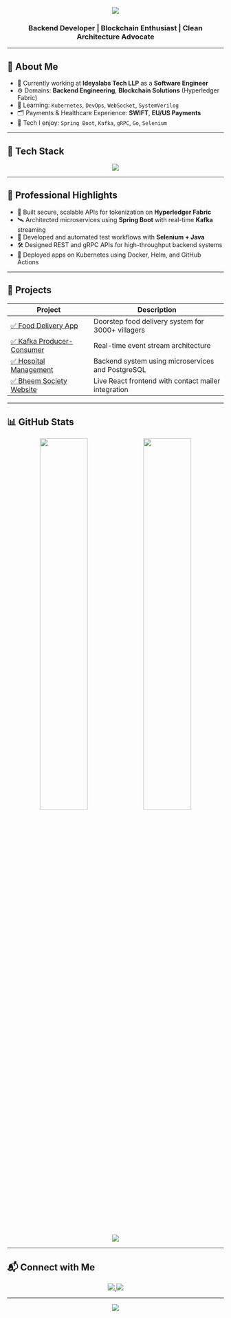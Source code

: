 <!-- Animated Header -->
<p align="center">
  <img src="https://capsule-render.vercel.app/api?type=waving&color=0abde3&height=250&section=header&text=Vishnu%20Maddukuri&fontSize=40&fontColor=ffffff&animation=twinkling" />
</p>

<h3 align="center">Backend Developer | Blockchain Enthusiast | Clean Architecture Advocate</h3>

---

## 🚀 About Me

- 🔭 Currently working at **Ideyalabs Tech LLP** as a **Software Engineer**
- ⚙️ Domains: **Backend Engineering**, **Blockchain Solutions** (Hyperledger Fabric)
- 🌱 Learning: `Kubernetes`, `DevOps`, `WebSocket`, `SystemVerilog`
- 🗂 Payments & Healthcare Experience: **SWIFT**, **EU/US Payments**
- 💬 Tech I enjoy: `Spring Boot`, `Kafka`, `gRPC`, `Go`, `Selenium`

---

## 🧠 Tech Stack

<p align="center">
  <img src="https://skillicons.dev/icons?i=java,spring,go,react,postgres,mongodb,kafka,docker,kubernetes,selenium,git" />
</p>

---

## 💼 Professional Highlights

- 🧩 Built secure, scalable APIs for tokenization on **Hyperledger Fabric**
- 🛰 Architected microservices using **Spring Boot** with real-time **Kafka** streaming
- 🧪 Developed and automated test workflows with **Selenium + Java**
- 🛠 Designed REST and gRPC APIs for high-throughput backend systems
- 🚢 Deployed apps on Kubernetes using Docker, Helm, and GitHub Actions

---

## 🧪 Projects

| Project | Description |
|--------|-------------|
| [✅ Food Delivery App](https://github.com/Vishnu5789/food-delivery-village) | Doorstep food delivery system for 3000+ villagers |
| [✅ Kafka Producer-Consumer](https://github.com/Vishnu5789/kafka_producer) | Real-time event stream architecture |
| [✅ Hospital Management](https://github.com/Vishnu5789/hospital-management) | Backend system using microservices and PostgreSQL |
| [✅ Bheem Society Website](https://bheemsociety.org) | Live React frontend with contact mailer integration |

---

## 📊 GitHub Stats

<p align="center">
  <img width="47%" src="https://github-readme-stats.vercel.app/api?username=Vishnu5789&show_icons=true&theme=tokyonight&count_private=true" />
  <img width="47%" src="https://github-readme-streak-stats.herokuapp.com/?user=Vishnu5789&theme=tokyonight" />
</p>

<p align="center">
  <img src="https://github-readme-stats.vercel.app/api/top-langs/?username=Vishnu5789&layout=compact&theme=tokyonight" />
</p>

---

## 📬 Connect with Me

<p align="center">
  <a href="mailto:maddukuri.vishnu5789@gmail.com">
    <img src="https://img.shields.io/badge/email-ff3860?style=for-the-badge&logo=gmail&logoColor=white" />
  </a>
  <a href="https://www.linkedin.com/in/vishnu-maddukuri-88489b202/">
    <img src="https://img.shields.io/badge/linkedin-0A66C2?style=for-the-badge&logo=linkedin&logoColor=white" />
  </a>
</p>

---

<!-- Footer Wave -->
<p align="center">
  <img src="https://capsule-render.vercel.app/api?type=waving&color=0abde3&height=150&section=footer"/>
</p>
